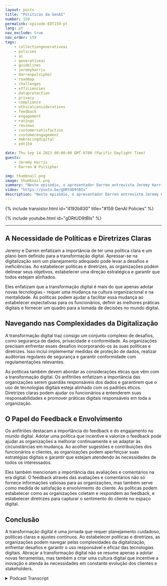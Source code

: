 ```yaml
---
layout: posts
title: "Políticas da GenAI"
number: 159
permalink: episode-EDT159-pt
lang: pt
nav_exclude: true
nav_order: 159
tags:
    - collectiongenerativeai
    - policies
    - ai
    - generativeai
    - guidelines
    - jeremyharris
    - darrenpulsipher
    - roadmap
    - challenges
    - efficiencies
    - dataprotection
    - privacy
    - compliance
    - ethicalconsiderations
    - feedback
    - engagement
    - ratings
    - reviews
    - customersatisfaction
    - customerengagement
    - embracingdigital
    - edt159

date: Thu Sep 14 2023 00:00:00 GMT-0700 (Pacific Daylight Time)
guests:
    - Jeremy Harris
    - Darren W Pulsipher

img: thumbnail.png
image: thumbnail.png
summary: "Neste episódio, o apresentador Darren entrevista Jeremy Harris e adentra na importância de estabelecer políticas e diretrizes para uma transformação digital bem-sucedida. Com a crescente prevalência das tecnologias digitais em várias indústrias, as organizações precisam se adaptar e abraçar essa transformação para se manterem competitivas e atenderem às expectativas em constante evolução dos clientes."
video: "https://youtu.be/gDRtUD9tBIs"
description: "Neste episódio, o apresentador Darren entrevista Jeremy Harris e adentra na importância de estabelecer políticas e diretrizes para uma transformação digital bem-sucedida. Com a crescente prevalência das tecnologias digitais em várias indústrias, as organizações precisam se adaptar e abraçar essa transformação para se manterem competitivas e atenderem às expectativas em constante evolução dos clientes."
---
```


<div>
{% include transistor.html id="4192b830" title="#159 GenAI Policies" %}

{% include youtube.html id="gDRtUD9tBIs" %}
</div>

---

## A Necessidade de Políticas e Diretrizes Claras

Jeremy e Darren enfatizam a importância de ter uma política clara e um plano bem definido para a transformação digital. Apressar-se na digitalização sem um planejamento adequado pode levar a desafios e ineficiências. Ao estabelecer políticas e diretrizes, as organizações podem delinear seus objetivos, estabelecer uma direção estratégica e garantir que todos estejam alinhados.

Eles enfatizam que a transformação digital é mais do que apenas adotar novas tecnologias - requer uma mudança na cultura organizacional e na mentalidade. As políticas podem ajudar a facilitar essa mudança ao estabelecer expectativas para os funcionários, definir as melhores práticas digitais e fornecer um quadro para a tomada de decisões no mundo digital.

## Navegando nas Complexidades da Digitalização

A transformação digital traz consigo um conjunto complexo de desafios, como segurança de dados, privacidade e conformidade. As organizações precisam enfrentar esses desafios incorporando-os às suas políticas e diretrizes. Isso inclui implementar medidas de proteção de dados, realizar auditorias regulares de segurança e garantir conformidade com regulamentações relevantes.

As políticas também devem abordar as considerações éticas que vêm com a transformação digital. Os anfitriões enfatizam a importância das organizações serem guardiãs responsáveis dos dados e garantirem que o uso de tecnologias digitais esteja alinhado com os padrões éticos. Diretrizes claras podem ajudar os funcionários a entenderem suas responsabilidades e promover práticas digitais responsáveis em toda a organização.

## O Papel do Feedback e Envolvimento

Os anfitriões destacam a importância do feedback e do engajamento no mundo digital. Adotar uma política que incentive e valorize o feedback pode ajudar as organizações a melhorar continuamente e se adaptar às circunstâncias em mudança. Ao acolher sugestões e contribuições dos funcionários e clientes, as organizações podem aperfeiçoar suas estratégias digitais e garantir que estejam atendendo às necessidades de todos os interessados.

Eles também mencionam a importância das avaliações e comentários na era digital. O feedback através das avaliações e comentários não só fornece informações valiosas para as organizações, mas também serve como medida de satisfação e envolvimento do cliente. As políticas podem estabelecer como as organizações coletam e respondem ao feedback, e estabelecer diretrizes para capturar o sentimento do cliente no espaço digital.

## Conclusão

A transformação digital é uma jornada que requer planejamento cuidadoso, políticas claras e ajustes contínuos. Ao estabelecer políticas e diretrizes, as organizações podem navegar pelas complexidades da digitalização, enfrentar desafios e garantir o uso responsável e eficaz das tecnologias digitais. Abraçar a transformação digital não se resume apenas a adotar novas ferramentas, mas também a criar uma cultura digital que incentive a inovação e atenda às necessidades em constante evolução dos clientes e stakeholders.



<details>
<summary> Podcast Transcript </summary>

<p></p>

</details>
